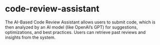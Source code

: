 # code-review-assistant
The AI-Based Code Review Assistant allows users to submit code, which is then analyzed by an AI model (like OpenAI’s GPT) for suggestions, optimizations, and best practices. Users can retrieve past reviews and insights from the system.
